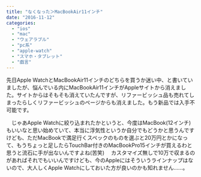 ```yaml
---
title: "なくなった＞MacBookAir11インチ"
date: "2016-11-12"
categories: 
  - "ios"
  - "mac"
  - "ウェアラブル"
  - "pc系"
  - "apple-watch"
  - "スマホ・タブレット"
  - "戯言"
---
```


先日Apple WatchとMacBookAir11インチのどちらを買うか迷い中、と書いていましたが、悩んでいる内にMacBookAir11インチがAppleサイトから消えました。サイトからはそもそも消えていたんですが、リファービッシュ品も売れてしまったらしくリファービッシュのページからも消えました。もう新品では入手不可能です。

　じゃあApple Watchに絞り込まれたかというと、今度はMacBook(12インチ)もいいなと思い始めていて、本当に浮気性というか自分でもどうかと思うんですけども、ただMacBookで満足行くスペックのものを選ぶと20万円とかになって、もうちょっと足したらTouchBar付きのMacBookPro15インチが買えるわと思うと流石に手が出ないんですよね(苦笑) 　カスタマイズ無しで10万で収まるのがあればそれでもいいんですけども、今のAppleにはそういうラインナップはないので、大人しくApple Watchにしておいた方が良いのかも知れません……。

